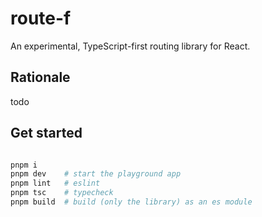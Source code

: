 # route-f

An experimental, TypeScript-first routing library for React.

## Rationale

todo

## Get started

```sh

pnpm i
pnpm dev    # start the playground app
pnpm lint   # eslint
pnpm tsc    # typecheck
pnpm build  # build (only the library) as an es module

```
